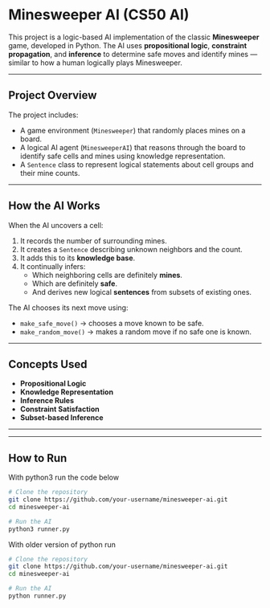 # Minesweeper AI (CS50 AI)

This project is a logic-based AI implementation of the classic **Minesweeper** game, developed in Python. The AI uses **propositional logic**, **constraint propagation**, and **inference** to determine safe moves and identify mines — similar to how a human logically plays Minesweeper.

---

## Project Overview

The project includes:
- A game environment (`Minesweeper`) that randomly places mines on a board.
- A logical AI agent (`MinesweeperAI`) that reasons through the board to identify safe cells and mines using knowledge representation.
- A `Sentence` class to represent logical statements about cell groups and their mine counts.

---

## How the AI Works

When the AI uncovers a cell:
1. It records the number of surrounding mines.
2. It creates a `Sentence` describing unknown neighbors and the count.
3. It adds this to its **knowledge base**.
4. It continually infers:
   - Which neighboring cells are definitely **mines**.
   - Which are definitely **safe**.
   - And derives new logical **sentences** from subsets of existing ones.

The AI chooses its next move using:
- `make_safe_move()` → chooses a move known to be safe.
- `make_random_move()` → makes a random move if no safe one is known.

---

## Concepts Used

- **Propositional Logic**
- **Knowledge Representation**
- **Inference Rules**
- **Constraint Satisfaction**
- **Subset-based Inference**

---


---

## How to Run

With python3 run the code below

```bash
# Clone the repository
git clone https://github.com/your-username/minesweeper-ai.git
cd minesweeper-ai

# Run the AI
python3 runner.py
```

With older version of python run

```bash
# Clone the repository
git clone https://github.com/your-username/minesweeper-ai.git
cd minesweeper-ai

# Run the AI
python runner.py
```

